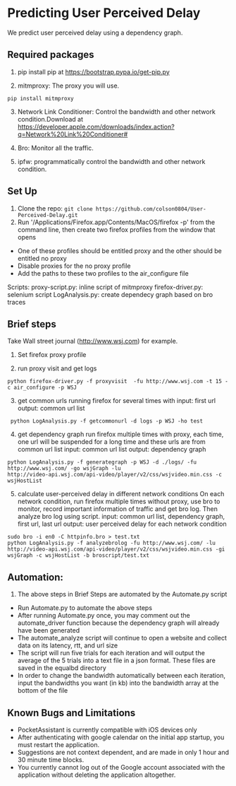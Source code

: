 # Predicting User Perceived Delay
We predict user perceived delay using a dependency graph.


## Required packages
1. pip
   install pip at https://bootstrap.pypa.io/get-pip.py

2. mitmproxy:
The proxy you will use.
```
pip install mitmproxy
```

3. Network Link Conditioner:
Control the bandwidth and other network condition.Download at https://developer.apple.com/downloads/index.action?q=Network%20Link%20Conditioner#

4. Bro:
Monitor all the traffic.

5. ipfw:
programmatically control the bandwidth and other network condition.

## Set Up
1. Clone the repo: `git clone https://github.com/colson0804/User-Perceived-Delay.git`
2. Run '/Applications/Firefox.app/Contents/MacOS/firefox -p' from the command line, then create two firefox profiles from the window that opens
  - One of these profiles should be entitled proxy and the other should be entitled no proxy
  - Disable proxies for the no proxy profile
  - Add the paths to these two profiles to the air_configure file

Scripts:
proxy-script.py: inline script of mitmproxy
firefox-driver.py: selenium script
LogAnalysis.py: create dependecy graph based on bro traces

## Brief steps

Take Wall street journal (http://www.wsj.com) for example. 
1. Set firefox proxy profile

2. run proxy visit and get logs
  ```
  python firefox-driver.py -f proxyvisit  -fu http://www.wsj.com -t 15 -c air_configure -p WSJ
  ```
3. get common urls
          running firefox for several times with 
          input: first url
          output: common url list
```
 python LogAnalysis.py -f getcommonurl -d logs -p WSJ -ho test          
```
4. get dependency graph
          run firefox multiple times with proxy, each time, one url will be suspended for a long time and these urls are from common url list
          input: common url list
          output: dependency graph
```
python LogAnalysis.py -f generategraph -p WSJ -d ./logs/ -fu http://www.wsj.com/ -go wsjGraph -lu
http://video-api.wsj.com/api-video/player/v2/css/wsjvideo.min.css -c wsjHostList  
```
5. calculate user-perceived delay in different network conditions
          On each network condition, run firefox multiple times without proxy, use bro to monitor, record important information of traffic and get bro log. Then analyze bro log using script.
          input: common url list, dependency graph, first url, last url
          output: user perceived delay for each network condition
```
sudo bro -i en0 -C httpinfo.bro > test.txt
python LogAnalysis.py -f analyzebrolog -fu http://www.wsj.com/ -lu http://video-api.wsj.com/api-video/player/v2/css/wsjvideo.min.css -gi wsjGraph -c wsjHostList -b broscript/test.txt
```

## Automation:
1. The above steps in Brief Steps are automated by the Automate.py script
  - Run Automate.py to automate the above steps
  - After running Automate.py once, you may comment out the automate_driver function because the dependency graph will already have been generated
  - The automate_analyze script will continue to open a website and collect data on its latency, rtt, and url size
  - The script will run five trials for each iteration and will output the average of the 5 trials into a text file in a json format. These files are saved in the equalbd directory
  - In order to change the bandwidth automatically between each iteration, input the bandwidths you want (in kb) into the bandwidth array at the bottom of the file

## Known Bugs and Limitations
- PocketAssistant is currently compatible with iOS devices only
- After authenticating with google calendar on the initial app startup, you must restart the application.
- Suggestions are not context dependent, and are made in only 1 hour and 30 minute time blocks.
- You currently cannot log out of the Google account associated with the application without deleting the application altogether.
